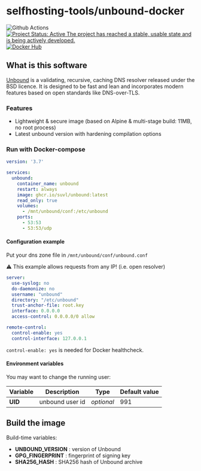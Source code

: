 # selfhosting-tools/unbound-docker

![Github Actions](https://github.com/selfhosting-tools/unbound-docker/workflows/main/badge.svg?branch=master)
[![Project Status: Active  The project has reached a stable, usable state and is being actively developed.](https://www.repostatus.org/badges/latest/active.svg)](https://www.repostatus.org/#active)
[![Docker Hub](https://img.shields.io/docker/pulls/suvl/unbound.svg)](https://hub.docker.com/r/suvl/unbound)

## What is this software

[Unbound](https://www.nlnetlabs.nl/projects/unbound/about/) is a validating, recursive, caching DNS resolver released under the BSD licence. It is designed to be fast and lean and incorporates modern features based on open standards like DNS-over-TLS.

### Features

- Lightweight & secure image (based on Alpine & multi-stage build: 11MB, no root process)
- Latest unbound version with hardening compilation options

### Run with Docker-compose

```yaml
version: '3.7'

services:
  unbound:
    container_name: unbound
    restart: always
    image: ghcr.io/suvl/unbound:latest
    read_only: true
    volumes:
      - /mnt/unbound/conf:/etc/unbound
    ports:
      - 53:53
      - 53:53/udp
```

#### Configuration example

Put your dns zone file in `/mnt/unbound/conf/unbound.conf`

:warning: This example allows requests from any IP! (i.e. open resolver)

```yaml
server:
  use-syslog: no
  do-daemonize: no
  username: "unbound"
  directory: "/etc/unbound"
  trust-anchor-file: root.key
  interface: 0.0.0.0
  access-control: 0.0.0.0/0 allow

remote-control:
  control-enable: yes
  control-interface: 127.0.0.1
```

`control-enable: yes` is needed for Docker healthcheck.

#### Environment variables

You may want to change the running user:

| Variable | Description      | Type       | Default value |
| -------- | -----------      | ----       | ------------- |
| **UID**  | unbound user id  | *optional* | 991           |

## Build the image

Build-time variables:

- **UNBOUND_VERSION** : version of Unbound
- **GPG_FINGERPRINT** : fingerprint of signing key
- **SHA256_HASH** : SHA256 hash of Unbound archive
